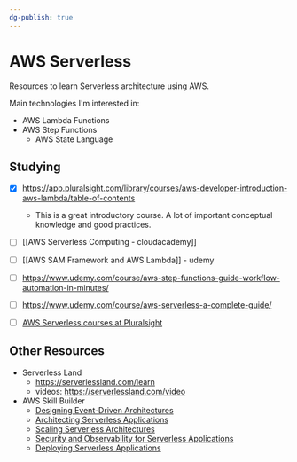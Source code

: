 ```yaml
---
dg-publish: true
---
```

# AWS Serverless

Resources to learn Serverless architecture using AWS.

Main technologies I'm interested in:

- AWS Lambda Functions
- AWS Step Functions
    - AWS State Language

## Studying

- [x] <https://app.pluralsight.com/library/courses/aws-developer-introduction-aws-lambda/table-of-contents>
    - This is a great introductory course. A lot of important conceptual knowledge and good practices.
- [ ] [[AWS Serverless Computing - cloudacademy]]
- [ ] [[AWS SAM Framework and AWS Lambda]] - udemy
- [ ] <https://www.udemy.com/course/aws-step-functions-guide-workflow-automation-in-minutes/>
- [ ] <https://www.udemy.com/course/aws-serverless-a-complete-guide/>
- [ ] [AWS Serverless courses at Pluralsight](https://app.pluralsight.com/channels/details/246e7573-070d-4ef7-842f-0396d7ccaa87)


## Other Resources

- Serverless Land
    - <https://serverlessland.com/learn>
    - videos: <https://serverlessland.com/video>
- AWS Skill Builder
    - [Designing Event-Driven Architectures](https://explore.skillbuilder.aws/learn/course/external/view/elearning/12715/designing-event-driven-architectures)
    - [Architecting Serverless Applications](https://explore.skillbuilder.aws/learn/course/external/view/elearning/12716/architecting-serverless-applications)
    - [Scaling Serverless Architectures](https://explore.skillbuilder.aws/learn/course/external/view/elearning/12713/scaling-serverless-architectures)
    - [Security and Observability for Serverless Applications](https://explore.skillbuilder.aws/learn/course/external/view/elearning/12714/security-and-observability-for-serverless-applications)
    - [Deploying Serverless Applications](https://explore.skillbuilder.aws/learn/course/external/view/elearning/12836/deploying-serverless-applications)
